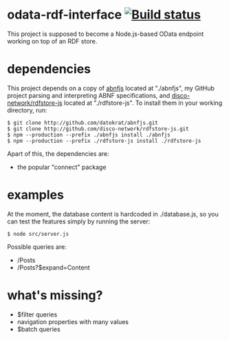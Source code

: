 # odata-rdf-interface [![Build status](https://travis-ci.org/disco-network/odata-rdf-interface.svg)](https://travis-ci.org/disco-network/odata-rdf-interface)
This project is supposed to become a Node.js-based OData endpoint working on top of an RDF store.

# dependencies
This project depends on a copy of [abnfjs](https://github.com/datokrat/abnfjs) located at "./abnfjs", my GitHub project parsing and interpreting ABNF specifications, and [disco-network/rdfstore-js](https://github.com/disco-network/rdfstore-js) located at "./rdfstore-js". To install them in your working directory, run:

    $ git clone http://github.com/datokrat/abnfjs.git
    $ git clone http://github.com/disco-network/rdfstore-js.git
    $ npm --production --prefix ./abnfjs install ./abnfjs
    $ npm --production --prefix ./rdfstore-js install ./rdfstore-js

Apart of this, the dependencies are:
 * the popular "connect" package

# examples
At the moment, the database content is hardcoded in ./database.js, so you can test the features simply by running the server:

    $ node src/server.js

Possible queries are:

 * /Posts
 * /Posts?$expand=Content

# what's missing?

 * $filter queries
 * navigation properties with many values
 * $batch queries
